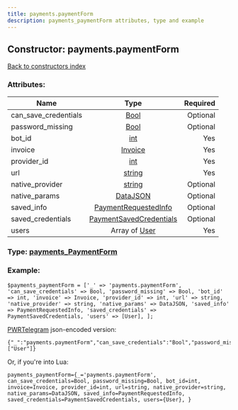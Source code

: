 ```yaml
---
title: payments.paymentForm
description: payments_paymentForm attributes, type and example
---
```

## Constructor: payments.paymentForm  
[Back to constructors index](index.md)



### Attributes:

| Name     |    Type       | Required |
|----------|:-------------:|---------:|
|can\_save\_credentials|[Bool](../types/Bool.md) | Optional|
|password\_missing|[Bool](../types/Bool.md) | Optional|
|bot\_id|[int](../types/int.md) | Yes|
|invoice|[Invoice](../types/Invoice.md) | Yes|
|provider\_id|[int](../types/int.md) | Yes|
|url|[string](../types/string.md) | Yes|
|native\_provider|[string](../types/string.md) | Optional|
|native\_params|[DataJSON](../types/DataJSON.md) | Optional|
|saved\_info|[PaymentRequestedInfo](../types/PaymentRequestedInfo.md) | Optional|
|saved\_credentials|[PaymentSavedCredentials](../types/PaymentSavedCredentials.md) | Optional|
|users|Array of [User](../types/User.md) | Yes|



### Type: [payments\_PaymentForm](../types/payments_PaymentForm.md)


### Example:

```
$payments_paymentForm = ['_' => 'payments.paymentForm', 'can_save_credentials' => Bool, 'password_missing' => Bool, 'bot_id' => int, 'invoice' => Invoice, 'provider_id' => int, 'url' => string, 'native_provider' => string, 'native_params' => DataJSON, 'saved_info' => PaymentRequestedInfo, 'saved_credentials' => PaymentSavedCredentials, 'users' => [User], ];
```  

[PWRTelegram](https://pwrtelegram.xyz) json-encoded version:

```
{"_":"payments.paymentForm","can_save_credentials":"Bool","password_missing":"Bool","bot_id":"int","invoice":"Invoice","provider_id":"int","url":"string","native_provider":"string","native_params":"DataJSON","saved_info":"PaymentRequestedInfo","saved_credentials":"PaymentSavedCredentials","users":["User"]}
```


Or, if you're into Lua:  


```
payments_paymentForm={_='payments.paymentForm', can_save_credentials=Bool, password_missing=Bool, bot_id=int, invoice=Invoice, provider_id=int, url=string, native_provider=string, native_params=DataJSON, saved_info=PaymentRequestedInfo, saved_credentials=PaymentSavedCredentials, users={User}, }

```


